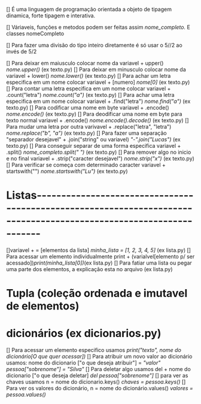 [] É uma linguagem de programação orientada a objeto de tipagem dinamica, forte tipagem e interativa.

[] Váriaveis, funções e metodos podem ser feitas assim *nome_completo.* E classes nomeCompleto

[] Para fazer uma divisão do tipo inteiro diretamente é só usar o 5//2 ao invés de 5/2

[] Para deixar em maiusculo colocar nome da variavel + upper() *nome.upper()* (ex texto.py)
[] Para deixar em minusculo colocar nome da variavel + lower() *nome.lower()* (ex texto.py)
[] Para achar um letra especifica em um nome colocar variavel + [numero] *nome[0]* (ex texto.py)
[] Para contar uma letra especifica em um nome colocar variavel + .count("letra") *nome.count("a")* (ex texto.py)
[] Para achar uma letra especifica em um nome colocar variavel + .find("letra") *nome.find("a")* (ex texto.py)
[] Para codificar uma nome em byte variavel + .encode() *nome.encode()* (ex texto.py)
[] Para deodificar uma nome em byte para texto normal variavel + .encode() *nome.encode().decode()* (ex texto.py)
[] Para mudar uma letra por outra varivavel + .replace("letra", "letra") *nome.replace("b", "a")* (ex texto.py)
[] Para fazer uma separação "separador desejavel" + .join("string" ou variavel) *"-".join("Lucas")* (ex texto.py)
[] Para conseguir separar de uma forma especifica variavel + .split() *nome_completo.split(" ")* (ex texto.py)
[] Para remover algo no inicio e no final variavel + .strip("caracter desejavel") *nome.strip("x")* (ex texto.py)
[] Para verificar se começa com determinado caracter variavel + startswith("") *nome.startswith("Lu")* (ex texto.py)

# Listas-------------------------------------------------------------------------------------------------------------------
[]variavel + = [elementos da lista] *minha_lista = [1, 2, 3, 4, 5]* (ex lista.py)
[] Para acessar um elemento individualmente print + (varialvel[elemento p/ ser acessado])*print(minha_lista[0])*(ex lista.py)
[] Para fatiar uma lista ou pegar uma parte dos elementos, a explicação esta no arquivo (ex lista.py)

# Tupla (coleção ordenada e imutavel de elementos)

# dicionários (ex dicionarios.py)
[] Para acessar um elemento especifico usamos *print("texto", nome do dicionário[O que quer acessar])* 
[] Para atribuir um novo valor ao dicionário usamos: nome do dicionario ["o que deseja atribuir"] = *"valor" pessoa["sobrenome"] = "Silva"* 
[] Para deletar algo usamos del + nome do dicionario ["o que deseja deletar] *del pessoa["sobrenome"]* 
[] para ver as chaves usamos n = nome do dicionario.keys() *chaves = pessoa.keys()* 
[] Para ver os valores do dicionário, n = nome do dicionário.values() *valores = pessoa.values()*





